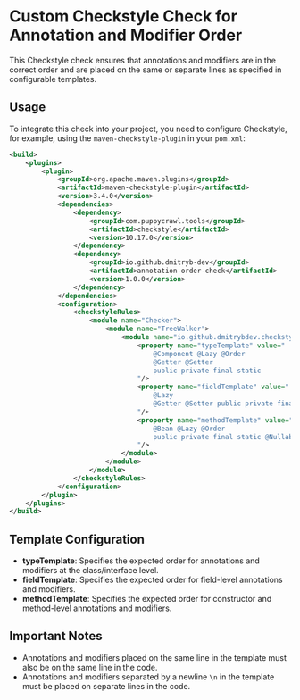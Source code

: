 # Custom Checkstyle Check for Annotation and Modifier Order

This Checkstyle check ensures that annotations and modifiers are in the correct order 
and are placed on the same or separate lines as specified in configurable templates.


## Usage

To integrate this check into your project, you need to configure Checkstyle, 
for example, using the `maven-checkstyle-plugin` in your `pom.xml`:

```xml
<build>
    <plugins>
        <plugin>
            <groupId>org.apache.maven.plugins</groupId>
            <artifactId>maven-checkstyle-plugin</artifactId>
            <version>3.4.0</version>
            <dependencies>
                <dependency>
                    <groupId>com.puppycrawl.tools</groupId>
                    <artifactId>checkstyle</artifactId>
                    <version>10.17.0</version>
                </dependency>
                <dependency>
                    <groupId>io.github.dmitryb-dev</groupId>
                    <artifactId>annotation-order-check</artifactId>
                    <version>1.0.0</version>
                </dependency>
            </dependencies>
            <configuration>
                <checkstyleRules>
                    <module name="Checker">
                        <module name="TreeWalker">
                            <module name="io.github.dmitrybdev.checkstyle.AnnotationOrderCheck">
                                <property name="typeTemplate" value="
                                    @Component @Lazy @Order
                                    @Getter @Setter
                                    public private final static
                                "/>
                                <property name="fieldTemplate" value="
                                    @Lazy
                                    @Getter @Setter public private final static @Nullable
                                "/>
                                <property name="methodTemplate" value="
                                    @Bean @Lazy @Order
                                    public private final static @Nullable
                                "/>
                            </module>
                        </module>
                    </module>
                </checkstyleRules>
            </configuration>
        </plugin>
    </plugins>
</build>
```

## Template Configuration

- **typeTemplate**: Specifies the expected order for annotations and modifiers at the class/interface level. 
- **fieldTemplate**: Specifies the expected order for field-level annotations and modifiers.
- **methodTemplate**: Specifies the expected order for constructor and method-level annotations and modifiers.


## Important Notes
- Annotations and modifiers placed on the same line in the template must also be on the same line in the code.
- Annotations and modifiers separated by a newline `\n` in the template must be placed on separate lines in the code.